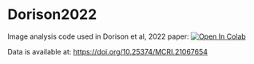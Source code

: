 # Dorison2022
Image analysis code used in Dorison et al, 2022 paper:
[![Open In Colab](https://colab.research.google.com/assets/colab-badge.svg)](https://colab.research.google.com/github/KidneyRegeneration/Dorison2022/blob/main/NPHS2_variants_paper.ipynb)

Data is available at: https://doi.org/10.25374/MCRI.21067654
